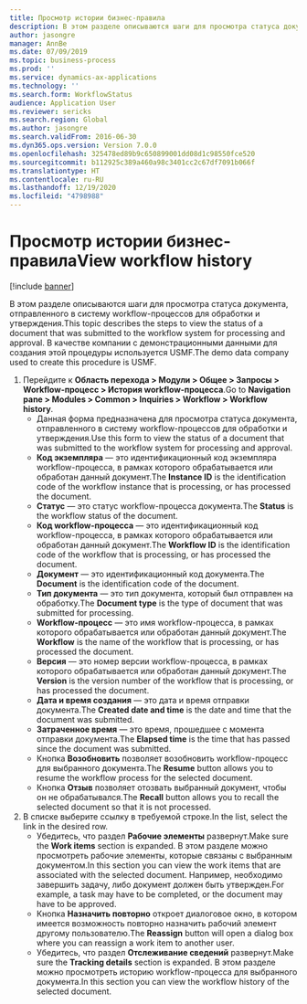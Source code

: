 ```yaml
---
title: Просмотр истории бизнес-правила
description: В этом разделе описываются шаги для просмотра статуса документа, отправленного в систему workflow-процессов для обработки и утверждения.
author: jasongre
manager: AnnBe
ms.date: 07/09/2019
ms.topic: business-process
ms.prod: ''
ms.service: dynamics-ax-applications
ms.technology: ''
ms.search.form: WorkflowStatus
audience: Application User
ms.reviewer: sericks
ms.search.region: Global
ms.author: jasongre
ms.search.validFrom: 2016-06-30
ms.dyn365.ops.version: Version 7.0.0
ms.openlocfilehash: 325478ed89b9c650899001dd08d1c98550fce520
ms.sourcegitcommit: b112925c389a460a98c3401cc2c67df7091b066f
ms.translationtype: HT
ms.contentlocale: ru-RU
ms.lasthandoff: 12/19/2020
ms.locfileid: "4798988"
---
```

# <a name="view-workflow-history"></a><span data-ttu-id="b4b3a-103">Просмотр истории бизнес-правила</span><span class="sxs-lookup"><span data-stu-id="b4b3a-103">View workflow history</span></span>

[!include [banner](../../includes/banner.md)]

<span data-ttu-id="b4b3a-104">В этом разделе описываются шаги для просмотра статуса документа, отправленного в систему workflow-процессов для обработки и утверждения.</span><span class="sxs-lookup"><span data-stu-id="b4b3a-104">This topic describes the steps to view the status of a document that was submitted to the workflow system for processing and approval.</span></span> <span data-ttu-id="b4b3a-105">В качестве компании с демонстрационными данными для создания этой процедуры используется USMF.</span><span class="sxs-lookup"><span data-stu-id="b4b3a-105">The demo data company used to create this procedure is USMF.</span></span>

1. <span data-ttu-id="b4b3a-106">Перейдите к **Область перехода > Модули > Общее > Запросы > Workflow-процесс > История workflow-процесса**.</span><span class="sxs-lookup"><span data-stu-id="b4b3a-106">Go to **Navigation pane > Modules > Common > Inquiries > Workflow > Workflow history**.</span></span>
    - <span data-ttu-id="b4b3a-107">Данная форма предназначена для просмотра статуса документа, отправленного в систему workflow-процессов для обработки и утверждения.</span><span class="sxs-lookup"><span data-stu-id="b4b3a-107">Use this form to view the status of a document that was submitted to the workflow system for processing and approval.</span></span>  
    - <span data-ttu-id="b4b3a-108">**Код экземпляра** — это идентификационный код экземпляра workflow-процесса, в рамках которого обрабатывается или обработан данный документ.</span><span class="sxs-lookup"><span data-stu-id="b4b3a-108">The **Instance ID** is the identification code of the workflow instance that is processing, or has processed the document.</span></span>  
    - <span data-ttu-id="b4b3a-109">**Статус** — это статус workflow-процесса документа.</span><span class="sxs-lookup"><span data-stu-id="b4b3a-109">The **Status** is the workflow status of the document.</span></span>  
    - <span data-ttu-id="b4b3a-110">**Код workflow-процесса** — это идентификационный код workflow-процесса, в рамках которого обрабатывается или обработан данный документ.</span><span class="sxs-lookup"><span data-stu-id="b4b3a-110">The **Workflow ID** is the identification code of the workflow that is processing, or has processed the document.</span></span>  
    - <span data-ttu-id="b4b3a-111">**Документ** — это идентификационный код документа.</span><span class="sxs-lookup"><span data-stu-id="b4b3a-111">The **Document** is the identification code of the document.</span></span>  
    - <span data-ttu-id="b4b3a-112">**Тип документа** — это тип документа, который был отправлен на обработку.</span><span class="sxs-lookup"><span data-stu-id="b4b3a-112">The **Document type** is the type of document that was submitted for processing.</span></span>  
    - <span data-ttu-id="b4b3a-113">**Workflow-процесс** — это имя workflow-процесса, в рамках которого обрабатывается или обработан данный документ.</span><span class="sxs-lookup"><span data-stu-id="b4b3a-113">The **Workflow** is the name of the workflow that is processing, or has processed the document.</span></span>  
    - <span data-ttu-id="b4b3a-114">**Версия** — это номер версии workflow-процесса, в рамках которого обрабатывается или обработан данный документ.</span><span class="sxs-lookup"><span data-stu-id="b4b3a-114">The **Version** is the version number of the workflow that is processing, or has processed the document.</span></span>  
    - <span data-ttu-id="b4b3a-115">**Дата и время создания** — это дата и время отправки документа.</span><span class="sxs-lookup"><span data-stu-id="b4b3a-115">The **Created date and time** is the date and time that the document was submitted.</span></span>  
    - <span data-ttu-id="b4b3a-116">**Затраченное время** — это время, прошедшее с момента отправки документа.</span><span class="sxs-lookup"><span data-stu-id="b4b3a-116">The **Elapsed time** is the time that has passed since the document was submitted.</span></span>  
    - <span data-ttu-id="b4b3a-117">Кнопка **Возобновить** позволяет возобновить workflow-процесс для выбранного документа.</span><span class="sxs-lookup"><span data-stu-id="b4b3a-117">The **Resume** button allows you to resume the workflow process for the selected document.</span></span>  
    - <span data-ttu-id="b4b3a-118">Кнопка **Отзыв** позволяет отозвать выбранный документ, чтобы он не обрабатывался.</span><span class="sxs-lookup"><span data-stu-id="b4b3a-118">The **Recall** button allows you to recall the selected document so that it is not processed.</span></span>   
2. <span data-ttu-id="b4b3a-119">В списке выберите ссылку в требуемой строке.</span><span class="sxs-lookup"><span data-stu-id="b4b3a-119">In the list, select the link in the desired row.</span></span>
    - <span data-ttu-id="b4b3a-120">Убедитесь, что раздел **Рабочие элементы** развернут.</span><span class="sxs-lookup"><span data-stu-id="b4b3a-120">Make sure the **Work items** section is expanded.</span></span> <span data-ttu-id="b4b3a-121">В этом разделе можно просмотреть рабочие элементы, которые связаны с выбранным документом.</span><span class="sxs-lookup"><span data-stu-id="b4b3a-121">In this section you can view the work items that are associated with the selected document.</span></span> <span data-ttu-id="b4b3a-122">Например, необходимо завершить задачу, либо документ должен быть утвержден.</span><span class="sxs-lookup"><span data-stu-id="b4b3a-122">For example, a task may have to be completed, or the document may have to be approved.</span></span>  
    - <span data-ttu-id="b4b3a-123">Кнопка **Назначить повторно** откроет диалоговое окно, в котором имеется возможность повторно назначить рабочий элемент другому пользователю.</span><span class="sxs-lookup"><span data-stu-id="b4b3a-123">The **Reassign** button will open a dialog box where you can reassign a work item to another user.</span></span>  
    - <span data-ttu-id="b4b3a-124">Убедитесь, что раздел **Отслеживание сведений** развернут.</span><span class="sxs-lookup"><span data-stu-id="b4b3a-124">Make sure the **Tracking details** section is expanded.</span></span> <span data-ttu-id="b4b3a-125">В этом разделе можно просмотреть историю workflow-процесса для выбранного документа.</span><span class="sxs-lookup"><span data-stu-id="b4b3a-125">In this section you can view the workflow history of the selected document.</span></span>  

